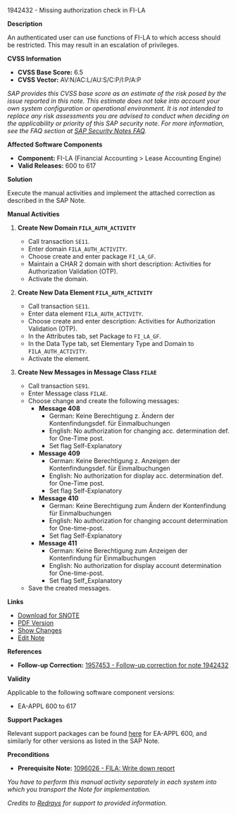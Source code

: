 1942432 - Missing authorization check in FI-LA

**Description**

An authenticated user can use functions of FI-LA to which access should be restricted. This may result in an escalation of privileges.

**CVSS Information**

- **CVSS Base Score:** 6.5
- **CVSS Vector:** AV:N/AC:L/AU:S/C:P/I:P/A:P

*SAP provides this CVSS base score as an estimate of the risk posed by the issue reported in this note. This estimate does not take into account your own system configuration or operational environment. It is not intended to replace any risk assessments you are advised to conduct when deciding on the applicability or priority of this SAP security note. For more information, see the FAQ section at [SAP Security Notes FAQ](https://service.sap.com/securitynotes/).*

**Affected Software Components**

- **Component:** FI-LA (Financial Accounting > Lease Accounting Engine)
- **Valid Releases:** 600 to 617

**Solution**

Execute the manual activities and implement the attached correction as described in the SAP Note.

**Manual Activities**

1. **Create New Domain `FILA_AUTH_ACTIVITY`**
   - Call transaction `SE11`.
   - Enter domain `FILA_AUTH_ACTIVITY`.
   - Choose create and enter package `FI_LA_GF`.
   - Maintain a CHAR 2 domain with short description: Activities for Authorization Validation (OTP).
   - Activate the domain.

2. **Create New Data Element `FILA_AUTH_ACTIVITY`**
   - Call transaction `SE11`.
   - Enter data element `FILA_AUTH_ACTIVITY`.
   - Choose create and enter description: Activities for Authorization Validation (OTP).
   - In the Attributes tab, set Package to `FI_LA_GF`.
   - In the Data Type tab, set Elementary Type and Domain to `FILA_AUTH_ACTIVITY`.
   - Activate the element.

3. **Create New Messages in Message Class `FILAE`**
   - Call transaction `SE91`.
   - Enter Message class `FILAE`.
   - Choose change and create the following messages:
     - **Message 408**
       - German: Keine Berechtigung z. Ändern der Kontenfindungsdef. für Einmalbuchungen
       - English: No authorization for changing acc. determination def. for One-Time post.
       - Set flag Self-Explanatory
     - **Message 409**
       - German: Keine Berechtigung z. Anzeigen der Kontenfindungsdef. für Einmalbuchungen
       - English: No authorization for display acc. determination def. for One-Time post.
       - Set flag Self-Explanatory
     - **Message 410**
       - German: Keine Berechtigung zum Ändern der Kontenfindung für Einmalbuchungen
       - English: No authorization for changing account determination for One-time-post.
       - Set flag Self-Explanatory
     - **Message 411**
       - German: Keine Berechtigung zum Anzeigen der Kontenfindung für Einmalbuchungen
       - English: No authorization for display account determination for One-time-post.
       - Set flag Self_Explanatory
   - Save the created messages.

**Links**

- [Download for SNOTE](https://notesdownloads.sap.com/note/0040000011474612017)
- [PDF Version](https://userapps.support.sap.com/sap/support/sfm/notes/print/0001942432?language=en-US&token=BFFEE1D30AD0518A9461E2C4AD906B97)
- [Show Changes](https://me.sap.com/notesLatestChanges/0001942432/E/diff)
- [Edit Note](https://me.sap.com/sap/support/notes/edit/0001942432)

**References**

- **Follow-up Correction:** [1957453 - Follow-up correction for note 1942432](https://me.sap.com/notes/1957453)

**Validity**

Applicable to the following software component versions:

- EA-APPL 600 to 617

**Support Packages**

Relevant support packages can be found [here](https://me.sap.com/supportpackage/SAPKGPAD25) for EA-APPL 600, and similarly for other versions as listed in the SAP Note.

**Preconditions**

- **Prerequisite Note:** [1096026 - FILA: Write down report](https://me.sap.com/notes/1096026)

*You have to perform this manual activity separately in each system into which you transport the Note for implementation.*

*Credits to [Redrays](https://redrays.io) for support to provided information.*